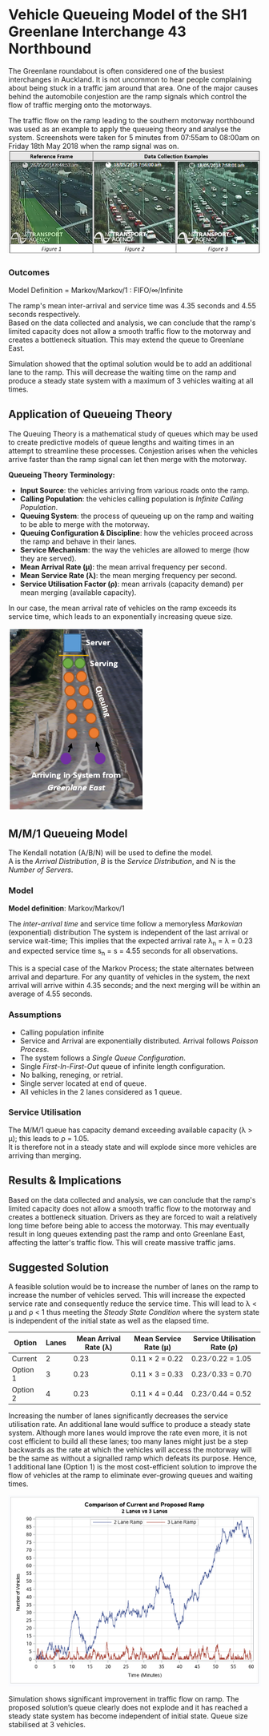# Vehicle Queueing Model of the SH1 Greenlane Interchange 43 Northbound

The Greenlane roundabout is often considered one of the busiest interchanges in Auckland. 
It is not uncommon to hear people complaining about being stuck in a traffic jam around that area.
One of the major causes behind the automobile conjestion are the ramp signals which control the flow of traffic merging onto 
the motorways.

The traffic flow on the ramp leading to the southern motorway northbound was used as an example to apply the queueing theory and 
analyse the system.
Screenshots were taken for 5 minutes from 07:55am to 08:00am on Friday 18th May 2018 when the ramp signal was on.
![alt text](https://github.com/briceshun/MM1-Queueing-Model/blob/master/Pictures/Screenshots.PNG?raw=true)

### Outcomes
Model Definition = Markov/Markov/1 : FIFO/∞/Infinite

The ramp's mean inter-arrival and service time was 4.35 seconds and 4.55 seconds respectively.<br>
Based on the data collected and analysis, we can conclude that the ramp's limited capacity does not allow a smooth traffic flow 
to the motorway and creates a bottleneck situation. This may extend the queue to Greenlane East.

Simulation showed that the optimal solution would be to add an additional lane to the ramp. 
This will decrease the waiting time on the ramp and produce a steady state system with a maximum of 3 vehicles waiting at all times.

## Application of Queueing Theory
The Queuing Theory is a mathematical study of queues which may be used to create predictive models of queue lengths and 
waiting times in an attempt to streamline these processes. 
Conjestion arises when the vehicles arrive faster than the ramp signal can let then merge with the motorway. 

<b>Queueing Theory Terminology:</b>
* <b>Input Source</b>: the vehicles arriving from various roads onto the ramp. 
* <b>Calling Population</b>: the vehicles calling population is <i>Infinite Calling Population</i>.
* <b>Queuing System</b>: the process of queueing up on the ramp and waiting to be able to merge with the motorway.
* <b>Queuing Configuration & Discipline</b>: how the vehicles proceed across the ramp and behave in their lanes.
* <b>Service Mechanism</b>: the way the vehicles are allowed to merge (how they are served).
* <b>Mean Arrival Rate (μ)</b>: the mean arrival frequency per second.
* <b>Mean Service Rate (λ)</b>: the mean merging frequency per second.
* <b>Service Utilisation Factor (ρ)</b>: mean arrivals (capacity demand) per mean merging (available capacity).

In our case, the mean arrival rate of vehicles on the ramp exceeds its service time, which leads to an exponentially increasing queue size.

![alt text](https://github.com/briceshun/MM1-Queueing-Model/blob/master/Pictures/System.PNG?raw=true)

## M/M/1 Queueing Model
The Kendall notation (A/B/N) will be used to define the model. <br>
A is the <i>Arrival Distribution</i>, <i>B</i> is the <i>Service Distribution</i>, and </i>N</i> is the <i>Number of Servers</i>.

### Model
<b>Model definition</b>: Markov/Markov/1

The <i>inter-arrival time </i> and </i>service time</i> follow a memoryless <i>Markovian</i> (exponential) distribution
The system is independent of the last arrival or service wait-time; 
This implies that the expected arrival rate λ<sub>n</sub> = λ = 0.23 and expected service time s<sub>n</sub> = s = 4.55 seconds for all observations. 

This is a special case of the Markov Process; the state alternates between arrival and departure. 
For any quantity of vehicles in the system, the next arrival will arrive within 4.35 seconds; 
and the next merging will be within an average of 4.55 seconds.

### Assumptions
* Calling population infinite
* Service and Arrival are exponentially distributed. Arrival follows <i>Poisson Process</i>.
* The system follows a <i>Single Queue Configuration</i>. 
* Single <i>First-In-First-Out</i> queue of infinite length configuration.
* No balking, reneging, or retrial.
* Single server located at end of queue.
* All vehicles in the 2 lanes considered as 1 queue.

### Service Utilisation
The M/M/1 queue has capacity demand exceeding available capacity (λ > μ); this leads to ρ = 1.05. <br>
It is therefore not in a steady state and will explode since more vehicles are arriving than merging.

## Results & Implications
Based on the data collected and analysis, we can conclude that the ramp's limited capacity does not allow a smooth traffic flow 
to the motorway and creates a bottleneck situation. 
Drivers as they are forced to wait a relatively long time before being able to access the motorway. 
This may eventually result in long queues extending past the ramp and onto Greenlane East, affecting the latter's traffic flow. 
This will create massive traffic jams.

## Suggested Solution
A feasible solution would be to increase the number of lanes on the ramp to increase the number of vehicles served. 
This will increase the expected service rate and consequently reduce the service time. 
This will lead to λ < μ and ρ < 1 thus meeting the <i>Steady State Condition</i> 
where the system state is independent of the initial state as well as the elapsed time.

| Option   | Lanes | Mean Arrival Rate (λ) | Mean Service Rate (μ)  | Service Utilisation Rate (ρ) |
| -------- | ----- | --------------------- | ---------------------- | ---------------------------- |
| Current  | 2     | 0.23                  | 0.11 × 2 = 0.22        | 0.23 ⁄ 0.22 = 1.05           |
| Option 1 | 3     | 0.23                  | 0.11 × 3 = 0.33        | 0.23 ⁄ 0.33 = 0.70           |
| Option 2 | 4     | 0.23                  | 0.11 × 4 = 0.44        | 0.23 ⁄ 0.44 = 0.52           |

Increasing the number of lanes significantly decreases the service utilisation rate. 
An additional lane would suffice to produce a steady state system. 
Although more lanes would improve the rate even more, it is not cost efficient to build all these lanes; 
too many lanes might just be a step backwards as the rate at which the vehicles will access the motorway will be the same as without a signalled ramp which defeats its purpose. 
Hence, 1 additional lane (Option 1) is the most cost-efficient solution to improve the flow of vehicles at the ramp to eliminate 
ever-growing queues and waiting times.

![alt text](https://github.com/briceshun/MM1-Queueing-Model/blob/master/Pictures/Simulation.png?raw=true)

Simulation shows significant improvement in traffic flow on ramp. 
The proposed solution’s queue clearly does not explode and it has reached a steady state system has become independent of initial state.
Queue size stabilised at 3 vehicles.
